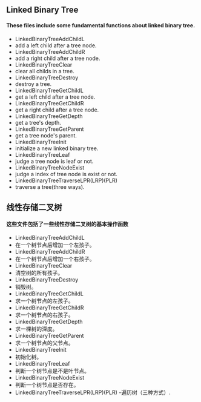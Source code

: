 ## Linked Binary Tree
#### These files include some fundamental functions about linked binary tree.

- LinkedBinaryTreeAddChildL
 - add a left child after a tree node.
- LinkedBinaryTreeAddChildR
 - add a right child after a tree node.
- LinkedBinaryTreeClear
 - clear all childs in a tree.
- LinkedBinaryTreeDestroy
 - destroy a tree.
- LinkedBinaryTreeGetChildL
 - get a left child after a tree node.
- LinkedBinaryTreeGetChildR
 - get a right child after a tree node.
- LinkedBinaryTreeGetDepth
 - get a tree's depth.
- LinkedBinaryTreeGetParent
 - get a tree node's parent.
- LinkedBinaryTreeInit
 - initialize a new linked binary tree.
- LinkedBinaryTreeLeaf
 - judge a tree node is leaf or not.
- LinkedBinaryTreeNodeExist
 - judge a index of tree node is exist or not.
- LinkedBinaryTreeTraverseLPR(LRP)(PLR)
 - traverse a tree(three ways).


## 线性存储二叉树
#### 这些文件包括了一些线性存储二叉树的基本操作函数

- LinkedBinaryTreeAddChildL
 - 在一个树节点后增加一个左孩子。
- LinkedBinaryTreeAddChildR
 - 在一个树节点后增加一个右孩子。
- LinkedBinaryTreeClear
 - 清空树的所有孩子。
- LinkedBinaryTreeDestroy
 - 销毁树。
- LinkedBinaryTreeGetChildL
 - 求一个树节点的左孩子。
- LinkedBinaryTreeGetChildR
 - 求一个树节点的右孩子。
- LinkedBinaryTreeGetDepth
 - 求一棵树的深度。
- LinkedBinaryTreeGetParent
 - 求一个树节点的父节点。
- LinkedBinaryTreeInit
 - 初始化树。
- LinkedBinaryTreeLeaf
 - 判断一个树节点是不是叶节点。
- LinkedBinaryTreeNodeExist
 - 判断一个树节点是否存在。
- LinkedBinaryTreeTraverseLPR(LRP)(PLR)
 -遍历树（三种方式）.